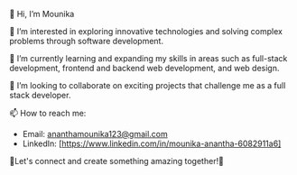 👋 Hi, I’m Mounika

👀 I’m interested in exploring innovative technologies and solving complex problems through software development.

🌱 I’m currently learning and expanding my skills in areas such as full-stack development, frontend and backend web development,       and web design.

💞️ I’m looking to collaborate on exciting projects that challenge me as a full stack developer.

📫 How to reach me: 
- Email: ananthamounika123@gmail.com
- LinkedIn: [https://www.linkedin.com/in/mounika-anantha-6082911a6]
  
🤝Let's connect and create something amazing together!🌟

